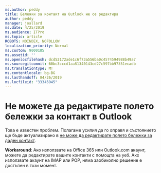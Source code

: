 ```yaml
---
ms.author: peddy
title: Бележки за контакт на Outlook не се редактира
author: peddy
manager: joallard
ms.date: 4/25/2019
ms.audience: ITPro
ms.topic: article
ROBOTS: NOINDEX, NOFOLLOW
localization_priority: Normal
ms.custom: 9000185
ms.assetid: ''
ms.openlocfilehash: dcd52172ade1c6f73a556ba0c4574594988b49a7
ms.sourcegitcommit: 60bc3cccd1aa81340143cd27c597bb97351ecadb
ms.translationtype: MT
ms.contentlocale: bg-BG
ms.lasthandoff: 04/26/2019
ms.locfileid: "33345945"
---
```

# <a name="cant-edit-the-notes-field-for-a-contact-in-outlook"></a>Не можете да редактирате полето бележки за контакт в Outlook
Това е известен проблем. Полагаме усилия да го оправя и състоянието ще бъде актуализирано в [не може да редактирате полето бележки за даден контакт](https://support.office.com/article/fb8394ce-04ce-48b5-bae4-be46f77f10fe).

**Workaround**: Ако използвате на Office 365 или Outlook.com акаунт, можете да редактирате вашите контакти с помощта на уеб. Ако използвате акаунт на IMAP или POP, няма заобиколно решение е достъпен в този момент.